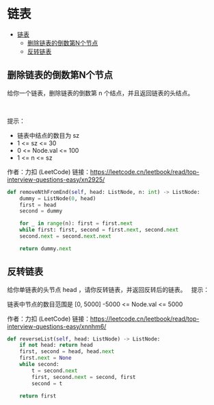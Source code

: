 # 链表

- [链表](#链表)
  * [删除链表的倒数第N个节点](#删除链表的倒数第N个节点)
  * [反转链表](#反转链表)


## 删除链表的倒数第N个节点

给你一个链表，删除链表的倒数第 n 个结点，并且返回链表的头结点。

 

提示：

- 链表中结点的数目为 sz
- 1 <= sz <= 30
- 0 <= Node.val <= 100
- 1 <= n <= sz


作者：力扣 (LeetCode)
链接：https://leetcode.cn/leetbook/read/top-interview-questions-easy/xn2925/


```python
def removeNthFromEnd(self, head: ListNode, n: int) -> ListNode:
    dummy = ListNode(0, head)
    first = head
    second = dummy

    for _ in range(n): first = first.next
    while first: first, second = first.next, second.next
    second.next = second.next.next

    return dummy.next
```

## 反转链表

给你单链表的头节点 head ，请你反转链表，并返回反转后的链表。
 
提示：

链表中节点的数目范围是 [0, 5000]
-5000 <= Node.val <= 5000


作者：力扣 (LeetCode)
链接：https://leetcode.cn/leetbook/read/top-interview-questions-easy/xnnhm6/


```python
def reverseList(self, head: ListNode) -> ListNode:
    if not head: return head
    first, second = head, head.next
    first.next = None
    while second:
        t = second.next
        first, second.next = second, first
        second = t 
    
    return first
```

























